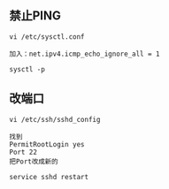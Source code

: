 ## 禁止PING
```
vi /etc/sysctl.conf

加入：net.ipv4.icmp_echo_ignore_all = 1

sysctl -p
```

## 改端口
```
vi /etc/ssh/sshd_config

找到 
PermitRootLogin yes
Port 22
把Port改成新的

service sshd restart
```